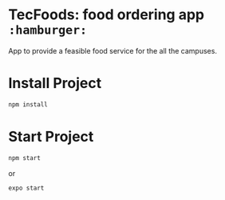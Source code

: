 # TecFoods: food ordering app `:hamburger:`
App to provide a feasible food service for the all the campuses. 


# Install Project

```sh
npm install
```
# Start Project

```sh
npm start
```
or

```sh
expo start
```
